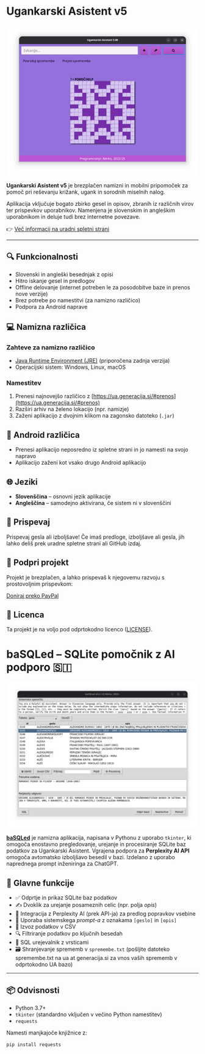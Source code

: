 # Ugankarski Asistent v5

![Osnovno okno](./ua5.png)

**Ugankarski Asistent v5** je brezplačen namizni in mobilni pripomoček za pomoč pri reševanju križank, ugank in sorodnih miselnih nalog.

Aplikacija vključuje bogato zbirko gesel in opisov, zbranih iz različnih virov ter prispevkov uporabnikov. Namenjena je slovenskim in angleškim uporabnikom in deluje tudi brez internetne povezave.

👉 [Več informacij na uradni spletni strani](https://ua.generacija.si)

---

## 🔍 Funkcionalnosti

- Slovenski in angleški besednjak z opisi
- Hitro iskanje gesel in predlogov
- Offline delovanje (internet potreben le za posodobitve baze in prenos nove verzije)
- Brez potrebe po namestitvi (za namizno različico)
- Podpora za Android naprave

## 💻 Namizna različica

### Zahteve za namizno različico

- [Java Runtime Environment (JRE)](https://www.java.com/en/download/) (priporočena zadnja verzija)
- Operacijski sistem: Windows, Linux, macOS

### Namestitev

1. Prenesi najnovejšo različico z [https://ua.generacija.si/#prenos](https://ua.generacija.si/#prenos)
2. Razširi arhiv na želeno lokacijo (npr. namizje)
3. Zaženi aplikacijo z dvojnim klikom na zagonsko datoteko (`.jar`)

## 📱 Android različica

- Prenesi aplikacijo neposredno iz spletne strani in jo namesti na svojo napravo
- Aplikacijo zaženi kot vsako drugo Android aplikacijo

## 🌐 Jeziki

- **Slovenščina** – osnovni jezik aplikacije
- **Angleščina** – samodejno aktivirana, če sistem ni v slovenščini

## 🤝 Prispevaj

Prispevaj gesla ali izboljšave! Če imaš predloge, izboljšave ali gesla, jih lahko deliš prek uradne spletne strani ali GitHub izdaj.

## 💚 Podpri projekt

Projekt je brezplačen, a lahko prispevaš k njegovemu razvoju s prostovoljnim prispevkom:

[Doniraj preko PayPal](https://www.paypal.com/donate/?hosted_button_id=4BS9ZUXJ2P7GN)

## 📄 Licenca

Ta projekt je na voljo pod odprtokodno licenco ([LICENSE](LICENSE)).

# baSQLed – SQLite pomočnik z AI podporo 🇸🇮

![Osnovno okno](./basqled.png)

**[baSQLed](basqled.py)** je namizna aplikacija, napisana v Pythonu z uporabo `tkinter`, ki omogoča enostavno pregledovanje, urejanje in procesiranje SQLite baz podatkov za Ugankarski Asistent. Vgrajena podpora za **Perplexity AI API** omogoča avtomatsko izboljšavo besedil v bazi. Izdelano z uporabo naprednega prompt inženiringa za ChatGPT.

## 🎯 Glavne funkcije

- ✅ Odprtje in prikaz SQLite baz podatkov
- ✍️ Dvoklik za urejanje posameznih celic (npr. polja *opis*)
- 🤖 Integracija z Perplexity AI (prek API-ja) za predlog popravkov vsebine
- 🧠 Uporaba sistemskega *prompt-a* z oznakama `[geslo]` in `[opis]`
- 📄 Izvoz podatkov v CSV
- 🔍 Filtriranje podatkov po ključnih besedah
- 💾 SQL urejevalnik z vrsticami
- 🗃️ Shranjevanje sprememb v `spremembe.txt` (pošljite datoteko spremembe.txt na ua at generacija.si za vnos vaših sprememb v odprtokodno UA bazo)

---

## 📦 Odvisnosti

- Python 3.7+
- `tkinter` (standardno vključen v večino Python namestitev)
- `requests`

Namesti manjkajoče knjižnice z:
```bash
pip install requests
